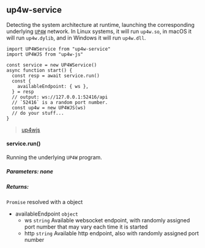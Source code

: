 ## up4w-service

Detecting the system architecture at runtime, launching the corresponding underlying [`UP4W`](https://github.com/up4w/up4w-core/blob/master/docs/index.md) network. In Linux systems, it will run `up4w.so`, in macOS it will run `up4w.dylib`, and in Windows it will run `up4w.dll`.

```
import UP4WService from "up4w-service"
import UP4WJS from "up4w-js"

const service = new UP4WService()
async function start() {
  const resp = await service.run()
  const {
    availableEndpoint: { ws },
  } = resp
  // output: ws://127.0.0.1:52416/api
  // `52416` is a random port number.
  const up4w = new UP4WJS(ws)
  // do your stuff...
}
```

> [up4wjs](https://www.npmjs.com/package/up4w-js)

#### service.run()

Running the underlying `UP4W` program.

##### Parameters: none

##### Returns:

`Promise` resolved with a object

- availableEndpoint `object`
  - ws `string` Available websocket endpoint, with randomly assigned port number that may vary each time it is started
  - http `string` Available http endpoint, also with randomly assigned port number
